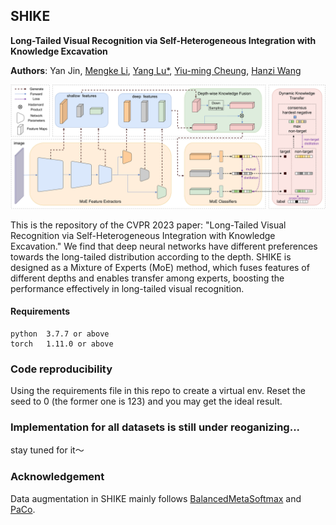 ## SHIKE
**Long-Tailed Visual Recognition via Self-Heterogeneous Integration with Knowledge Excavation**

**Authors**: Yan Jin, [Mengke Li](https://github.com/Keke921), [Yang Lu*](https://jasonyanglu.github.io), [Yiu-ming Cheung](http://www.comp.hkbu.edu.hk/~ymc/), [Hanzi Wang](https://pami.xmu.edu.cn/hanzi_cn/)

![SHIKE-overall](assets/shike-overall.png)

This is the repository of the CVPR 2023 paper: "Long-Tailed Visual Recognition via Self-Heterogeneous Integration with Knowledge Excavation." We find that deep neural networks have different preferences towards the long-tailed distribution according to the depth. SHIKE is designed as a Mixture of Experts (MoE) method, which fuses  features of different depths and enables transfer among experts,  boosting the performance effectively in long-tailed visual recognition. 

#### Requirements
```
python  3.7.7 or above
torch   1.11.0 or above
```
### Code reproducibility
Using the requirements file in this repo to create a virtual env.
Reset the seed to 0 (the former one is 123) and you may get the ideal result.

### Implementation for all datasets is still under reoganizing...
stay tuned for it～

### Acknowledgement
Data augmentation in SHIKE mainly follows [BalancedMetaSoftmax](https://github.com/jiawei-ren/BalancedMetaSoftmax-Classification) and [PaCo](https://github.com/dvlab-research/Parametric-Contrastive-Learning).

